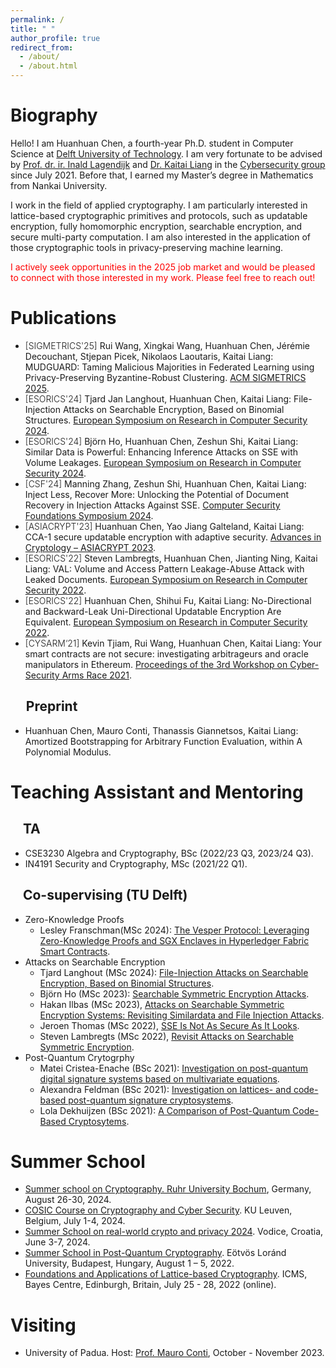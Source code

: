 ```yaml
---
permalink: /
title: " "
author_profile: true
redirect_from: 
  - /about/
  - /about.html
---
```


Biography
======

Hello! I am Huanhuan Chen, a fourth-year Ph.D. student in Computer Science at [Delft University of Technology](https://www.tudelft.nl/en/). I am very fortunate to be advised by [Prof. dr. ir. Inald Lagendijk](https://www.tudelft.nl/staff/r.l.lagendijk/) and [Dr. Kaitai Liang](https://sites.google.com/view/kaitailiang) in the [Cybersecurity group](https://www.tudelft.nl/ewi/over-de-faculteit/afdelingen/intelligent-systems/cybersecurity) since July 2021.  Before that, I earned my Master’s degree in Mathematics from Nankai University.


I work in the field of applied cryptography. I am particularly interested in lattice-based cryptographic primitives and protocols, such as updatable encryption, fully homomorphic encryption, searchable encryption, and secure multi-party computation. I am also interested in the application of those cryptographic tools in privacy-preserving machine learning.

<span style="color: red;">I actively seek opportunities in the 2025 job market and would be pleased to connect with those interested in my work. Please feel free to reach out!</span>

Publications
======

* <span style="font-weight: 300;"> [SIGMETRICS'25] </span> Rui Wang, Xingkai Wang, Huanhuan Chen, Jérémie Decouchant, Stjepan Picek, Nikolaos Laoutaris, Kaitai Liang: MUDGUARD: Taming Malicious Majorities in Federated Learning using Privacy-Preserving Byzantine-Robust Clustering. [ACM SIGMETRICS 2025](https://dl.acm.org/doi/abs/10.1145/3700422).
* <span style="font-weight: 300;"> [ESORICS'24] </span> Tjard Jan Langhout, Huanhuan Chen, Kaitai Liang: File-Injection Attacks on Searchable Encryption, Based on Binomial Structures. [European Symposium on Research in Computer Security 2024](https://link.springer.com/chapter/10.1007/978-3-031-70896-1_21).
* <span style="font-weight: 300;"> [ESORICS'24]  </span> Björn Ho, Huanhuan Chen, Zeshun Shi, Kaitai Liang: Similar Data is Powerful: Enhancing Inference Attacks on SSE with Volume Leakages. [European Symposium on Research in Computer Security 2024](https://link.springer.com/chapter/10.1007/978-3-031-70903-6_6).
* <span style="font-weight: 300;"> [CSF'24]  </span> Manning Zhang, Zeshun Shi, Huanhuan Chen, Kaitai Liang: Inject Less, Recover More: Unlocking the Potential of Document Recovery in Injection Attacks Against SSE. [Computer Security Foundations Symposium 2024](https://www.computer.org/csdl/proceedings-article/csf/2024/620300a441/1W0eVXbBGsE).
* <span style="font-weight: 300;"> [ASIACRYPT'23]  </span>  Huanhuan Chen, Yao Jiang Galteland, Kaitai Liang: CCA-1 secure updatable encryption with adaptive security. [Advances in Cryptology – ASIACRYPT 2023](https://link.springer.com/chapter/10.1007/978-981-99-8733-7_12).
* <span style="font-weight: 300;"> [ESORICS'22]  </span> Steven Lambregts, Huanhuan Chen, Jianting Ning, Kaitai Liang: VAL: Volume and Access Pattern Leakage-Abuse Attack with Leaked Documents. [European Symposium on Research in Computer Security 2022](https://link.springer.com/chapter/10.1007/978-3-031-17140-6_32).
* <span style="font-weight: 300;"> [ESORICS'22]  </span> Huanhuan Chen, Shihui Fu, Kaitai Liang: No-Directional and Backward-Leak Uni-Directional Updatable Encryption Are Equivalent. [European Symposium on Research in Computer Security 2022](https://link.springer.com/chapter/10.1007/978-3-031-17140-6_19).
* <span style="font-weight: 300;"> [CYSARM‘21]  </span> Kevin Tjiam, Rui Wang, Huanhuan Chen, Kaitai Liang: Your smart contracts are not secure: investigating arbitrageurs and oracle manipulators in Ethereum. [Proceedings of the 3rd Workshop on Cyber-Security Arms Race 2021](https://dl.acm.org/doi/10.1145/3474374.3486916).

&nbsp;&nbsp;&nbsp;&nbsp; Preprint
------
* Huanhuan Chen, Mauro Conti, Thanassis Giannetsos, Kaitai Liang: Amortized Bootstrapping for Arbitrary Function Evaluation, within A Polynomial Modulus.

Teaching Assistant and Mentoring
======

&nbsp;&nbsp;&nbsp;&nbsp;TA
------
* CSE3230 Algebra and Cryptography, BSc (2022/23 Q3, 2023/24 Q3).
* IN4191 Security and Cryptography, MSc (2021/22 Q1).

&nbsp;&nbsp;&nbsp;&nbsp;Co-supervising (TU Delft)
------
* Zero-Knowledge Proofs 
   * Lesley Franschman(MSc 2024): [The Vesper Protocol: Leveraging Zero-Knowledge Proofs and SGX Enclaves in Hyperledger Fabric Smart Contracts](https://repository.tudelft.nl/record/uuid:24932463-ea3d-449e-b04f-03e381da80f3).
*  Attacks on Searchable Encryption 
   * Tjard Langhout (MSc 2024): [File-Injection Attacks on Searchable Encryption, Based on Binomial Structures](https://repository.tudelft.nl/record/uuid:4bac20f0-a41f-4788-ad0d-1cf853843185).
   * Björn Ho (MSc 2023): [Searchable Symmetric Encryption Attacks](https://repository.tudelft.nl/record/uuid:63c93189-3cee-48d3-b02b-26d79f063ef0).
   * Hakan Ilbas (MSc 2023), [Attacks on Searchable Symmetric Encryption Systems: Revisiting Similardata and File Injection Attacks](https://repository.tudelft.nl/record/uuid:dc12e46e-0a59-448e-9cef-14d76ed9ebb7).
   * Jeroen Thomas (MSc 2022), [SSE Is Not As Secure As It Looks](https://repository.tudelft.nl/record/uuid:180f1c51-6f6c-470f-a3ff-58e4c7c4efd3).
   * Steven Lambregts (MSc 2022), [Revisit Attacks on Searchable Symmetric Encryption](https://repository.tudelft.nl/record/uuid:ec72afb6-ad96-4357-94da-ad2c7bb2a6fd). 
*  Post-Quantum Crytogrphy
   * Matei Cristea-Enache (BSc 2021): [Investigation on post-quantum digital signature systems based on multivariate equations](https://repository.tudelft.nl/record/uuid:be8bd507-09e4-4b45-a137-aab96c5885cf).
   * Alexandra Feldman (BSc 2021): [Investigation on lattices- and code-based post-quantum signature cryptosystems](https://repository.tudelft.nl/record/uuid:411690d3-d879-4db5-ab77-a42eaf543417).
   * Lola Dekhuijzen (BSc 2021): [A Comparison of Post-Quantum Code-Based Cryptosytems](https://repository.tudelft.nl/record/uuid:32a102cb-bb48-4f95-8a80-c687700d0443).
    
Summer School
======
* [Summer school on Cryptography. Ruhr University Bochum](https://hgi.rub.de/en/news/newsarchiv/hginews/summer-school-cryptb-it-2024-focus-on-cryptography), Germany, August 26-30, 2024.
* [COSIC Course on Cryptography and Cyber Security](https://www.esat.kuleuven.be/cosic/events/cosic-course/). KU Leuven, Belgium, July 1-4, 2024.
* [Summer School on real-world crypto and privacy 2024](https://summerschool-croatia.cs.ru.nl/2024/). Vodice, Croatia, June 3-7, 2024.
* [Summer School in Post-Quantum Cryptography](https://www.inf.elte.hu/en/content/summer-school-in-post-quantum-cryptography.e.1122). Eötvös Loránd University, Budapest, Hungary, August 1 – 5, 2022.
* [Foundations and Applications of Lattice-based Cryptography](https://www.icms.org.uk/workshops/2022/foundations-and-applications-lattice-based-cryptography). ICMS, Bayes Centre, Edinburgh, Britain, July 25 - 28, 2022 (online).

Visiting
======
* University of Padua. Host: [Prof. Mauro Conti](https://www.math.unipd.it/~conti/), October - November 2023.